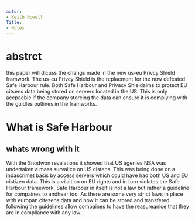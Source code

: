 ```yaml
---
autor: 
- Keith Howell
Title: 
- Notes 
---
```


# abstrct 

this paper will dicuss the changs made in the new us-eu 
Privcy Shield framwork. The us-eu Privcy Shield is the 
replaement for the now defeated Safe Harbour rule. Both 
Safe Harbour and Privacy Shieldaims to protect EU citsens 
data being  stored on servers located in the US. This is 
only accpacble if the company storeing the data can 
ensure it is complying with the guidles outlines in the 
framworks. 

# What is Safe Harbour

## whats wrong with it 

With the Snodwon revalations it showed that US agenies 
NSA was undertaken a mass survailce on US cistens. This 
was being done on a indascrimet basis by access servers 
which could have had both US and EU cistizen data. This is 
a vilaltion on EU rights and in turn violates the Safe 
Harbour framework. Safe Harbour in itself is not a law but 
rather a guideline for compaines to andhear too. As there 
are some very strict laws in place with europan citezens 
data and how it can be stored and transfered. following 
the guidelines allow compaines to have the reasureanice 
that they are in compliance with any law. 

